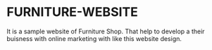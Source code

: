 # FURNITURE-WEBSITE
It is a sample website of Furniture Shop. That help to develop a their buisness with online marketing with like this website design. 
